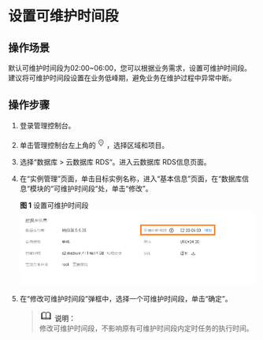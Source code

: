 # 设置可维护时间段<a name="rds_pg_05_0038"></a>

## 操作场景<a name="rds_05_0038_section18415141193414"></a>

默认可维护时间段为02:00\~06:00，您可以根据业务需求，设置可维护时间段。建议将可维护时间段设置在业务低峰期，避免业务在维护过程中异常中断。

## 操作步骤<a name="rds_05_0038_section3437195084312"></a>

1.  登录管理控制台。
2.  单击管理控制台左上角的![](figures/Region灰色图标.png)，选择区域和项目。
3.  选择“数据库  \>  云数据库 RDS“。进入云数据库 RDS信息页面。
4.  在“实例管理”页面，单击目标实例名称，进入“基本信息”页面，在“数据库信息“模块的“可维护时间段“处，单击“修改”。

    **图 1**  设置可维护时间段<a name="rds_05_0038_fig320373055118"></a>  
    ![](figures/设置可维护时间段.png "设置可维护时间段")

5.  在“修改可维护时间段”弹框中，选择一个可维护时间段，单击“确定”。

    >![](public_sys-resources/icon-note.gif) **说明：**   
    >修改可维护时间段，不影响原有可维护时间段内定时任务的执行时间。  


